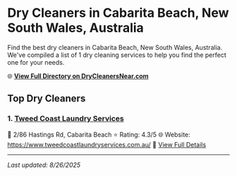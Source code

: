 # Dry Cleaners in Cabarita Beach, New South Wales, Australia

Find the best dry cleaners in Cabarita Beach, New South Wales, Australia. We've compiled a list of 1 dry cleaning services to help you find the perfect one for your needs.

🌐 **[View Full Directory on DryCleanersNear.com](https://drycleanersnear.com/city/Australia/New%20South%20Wales/Cabarita%20Beach)**

## Top Dry Cleaners

### 1. [Tweed Coast Laundry Services](https://drycleanersnear.com/dryCleaner/68aa736139cc7c0899005a8a/tweed-coast-laundry-services)
📍 2/86 Hastings Rd, Cabarita Beach
⭐ Rating: 4.3/5
🌐 Website: https://www.tweedcoastlaundryservices.com.au/
🔗 [View Full Details](https://drycleanersnear.com/dryCleaner/68aa736139cc7c0899005a8a/tweed-coast-laundry-services)


---

*Last updated: 8/26/2025*

